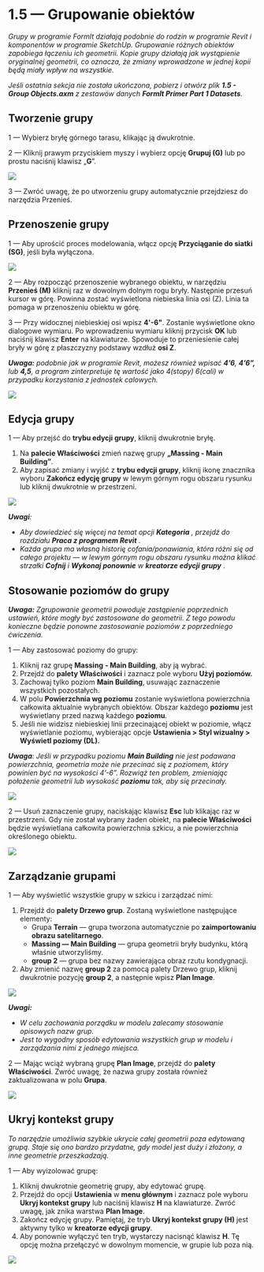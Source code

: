 # 1.5 — Grupowanie obiektów

_Grupy w programie FormIt działają podobnie do rodzin w programie Revit i komponentów w programie SketchUp. Grupowanie różnych obiektów zapobiega łączeniu ich geometrii. Kopie grupy działają jak wystąpienie oryginalnej geometrii, co oznacza, że zmiany wprowadzone w jednej kopii będą miały wpływ na wszystkie._

_Jeśli ostatnia sekcja nie została ukończona, pobierz i otwórz plik_ _**1.5 - Group Objects.axm**_ _z zestawów danych_ _**FormIt Primer Part 1 Datasets**._

## **Tworzenie grupy**

1 — Wybierz bryłę górnego tarasu, klikając ją dwukrotnie.

2 — Kliknij prawym przyciskiem myszy i wybierz opcję **Grupuj (G)** lub po prostu naciśnij klawisz „**G**”.

![](<../../.gitbook/assets/0 (1).jpeg>)

3 — Zwróć uwagę, że po utworzeniu grupy automatycznie przejdziesz do narzędzia Przenieś.

## **Przenoszenie grupy**

1 — Aby uprościć proces modelowania, włącz opcję **Przyciąganie do siatki (SG)**, jeśli była wyłączona.

![](<../../.gitbook/assets/1 (14).png>)

2 — Aby rozpocząć przenoszenie wybranego obiektu, w narzędziu **Przenieś (M)** kliknij raz w dowolnym dolnym rogu bryły. Następnie przesuń kursor w górę. Powinna zostać wyświetlona niebieska linia osi (Z). Linia ta pomaga w przenoszeniu obiektu w górę.

3 — Przy widocznej niebieskiej osi wpisz **4'-6"**. Zostanie wyświetlone okno dialogowe wymiaru. Po wprowadzeniu wymiaru kliknij przycisk **OK** lub naciśnij klawisz **Enter** na klawiaturze. Spowoduje to przeniesienie całej bryły w górę z płaszczyzny podstawy wzdłuż **osi Z**.

_**Uwaga:**_ _podobnie jak w programie Revit, możesz również wpisać_ _**4’6**,_ _**4’6”,**_ _lub_ _**4,5**, a program zinterpretuje tę wartość jako 4(stopy) 6(cali) w przypadku korzystania z jednostek calowych._

![](<../../.gitbook/assets/2 (2).png>)

## **Edycja grupy**

1 — Aby przejść do **trybu edycji grupy**, kliknij dwukrotnie bryłę.

1. Na **palecie Właściwości** zmień nazwę grupy **„Massing - Main Building”**.
2. Aby zapisać zmiany i wyjść z **trybu edycji grupy**, kliknij ikonę znacznika wyboru **Zakończ edycję grupy** w lewym górnym rogu obszaru rysunku lub kliknij dwukrotnie w przestrzeni.

![](<../../.gitbook/assets/3 (12) (1).png>)

_**Uwagi**:_

* _Aby dowiedzieć się więcej na temat opcji_ _**Kategoria**_ _, przejdź do rozdziału_ _**Praca z programem Revit**_ _._‌
* _Każda grupa ma własną historię cofania/ponawiania, która różni się od całego projektu — w lewym górnym rogu obszaru rysunku można klikać strzałki_ _**Cofnij**_ _i_ _**Wykonaj ponownie**_ _w_ _**kreatorze edycji grupy**_ _._

## **Stosowanie poziomów do grupy**

_**Uwaga:**_ _Zgrupowanie geometrii powoduje zastąpienie poprzednich ustawień, które mogły być zastosowane do geometrii. Z tego powodu konieczne będzie ponowne zastosowanie poziomów z poprzedniego ćwiczenia._

1 — Aby zastosować poziomy do grupy:

1. Kliknij raz grupę **Massing** **- Main Building**, aby ją wybrać.
2. Przejdź do **palety Właściwości** i zaznacz pole wyboru **Użyj poziomów.**
3. Zachowaj tylko poziom **Main Building**, usuwając zaznaczenie wszystkich pozostałych.
4. W polu **Powierzchnia wg poziomu** zostanie wyświetlona powierzchnia całkowita aktualnie wybranych obiektów. Obszar każdego **poziomu** jest wyświetlany przed nazwą każdego **poziomu**.
5. Jeśli nie widzisz niebieskiej linii przecinającej obiekt w poziomie, włącz wyświetlanie poziomu, wybierając opcje **Ustawienia > Styl wizualny > Wyświetl poziomy (DL).**

_**Uwaga**: Jeśli w przypadku poziomu_ _**Main Building**_ _nie jest podawana powierzchnia, geometria może nie przecinać się z poziomem, który powinien być na wysokości 4’-6”. Rozwiąż ten problem, zmieniając położenie geometrii lub wysokość_ _**poziomu**_ _tak, aby się przecinały._

![](../../.gitbook/assets/levels-to-groups.png)

2 — Usuń zaznaczenie grupy, naciskając klawisz **Esc** lub klikając raz w przestrzeni. Gdy nie został wybrany żaden obiekt, na **palecie Właściwości** będzie wyświetlana całkowita powierzchnia szkicu, a nie powierzchnia określonego obiektu.

![](<../../.gitbook/assets/5 (15).png>)

## **Zarządzanie grupami**

1 — Aby wyświetlić wszystkie grupy w szkicu i zarządzać nimi:

1. Przejdź do **palety Drzewo grup**. Zostaną wyświetlone następujące elementy:
   * Grupa **Terrain** — grupa tworzona automatycznie po **zaimportowaniu obrazu satelitarnego**.
   * **Massing — Main Building** — grupa geometrii bryły budynku, którą właśnie utworzyliśmy.
   * **group 2** — grupa bez nazwy zawierająca obraz rzutu kondygnacji.
2. Aby zmienić nazwę **group 2** za pomocą palety Drzewo grup, kliknij dwukrotnie pozycję **group 2**, a następnie wpisz **Plan Image**.

![](<../../.gitbook/assets/6 (4).png>)

_**Uwagi:**_

* _W celu zachowania porządku w modelu zalecamy stosowanie opisowych nazw grup._
* _Jest to wygodny sposób edytowania wszystkich grup w modelu i zarządzania nimi z jednego miejsca._

2 — Mając wciąż wybraną grupę **Plan Image**, przejdź do **palety Właściwości**. Zwróć uwagę, że nazwa grupy została również zaktualizowana w polu **Grupa**.

![](<../../.gitbook/assets/7 (11).png>)

## **Ukryj kontekst grupy**

_To narzędzie umożliwia szybkie ukrycie całej geometrii poza edytowaną grupą. Staje się ono bardzo przydatne, gdy model jest duży i złożony, a inne geometrie przeszkadzają._

1 — Aby wyizolować grupę:

1. Kliknij dwukrotnie geometrię grupy, aby edytować grupę.
2. Przejdź do opcji **Ustawienia** w **menu głównym** i zaznacz pole wyboru **Ukryj kontekst grupy** lub naciśnij klawisz **H** na klawiaturze. Zwróć uwagę, jak znika warstwa **Plan Image**.
3. Zakończ edycję grupy. Pamiętaj, że tryb **Ukryj kontekst grupy (H)** jest aktywny tylko w **kreatorze edycji grupy**.
4. Aby ponownie wyłączyć ten tryb, wystarczy nacisnąć klawisz **H**. Tę opcję można przełączyć w dowolnym momencie, w grupie lub poza nią.

![](<../../.gitbook/assets/8 (5).png>)
